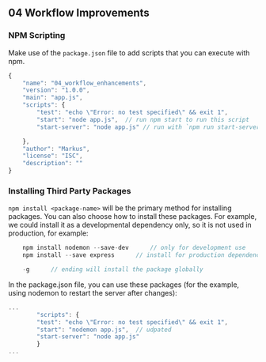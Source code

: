 ## 04 Workflow Improvements

### NPM Scripting

Make use of the `package.json` file to add scripts that you can execute with npm.

```js
{
	"name": "04_workflow_enhancements",
	"version": "1.0.0",
	"main": "app.js",
	"scripts": {
		"test": "echo \"Error: no test specified\" && exit 1",
		"start": "node app.js",  // run npm start to run this script
        "start-server": "node app.js" // run with `npm run start-server` these are custom scripts that you create

	},
	"author": "Markus",
	"license": "ISC",
	"description": ""
}

```

### Installing Third Party Packages

`npm install <package-name>` will be the primary method for installing packages. You can also choose how to install these packages. For example, we could install it as a developmental dependency only, so it is not used in production, for example:

```js
    npm install nodemon --save-dev      // only for development use
	npm install --save express		// install for production dependency

    -g      // ending will install the package globally
```

In the package.json file, you can use these packages (for the example, using nodemon to restart the server after changes):

```js
...
    	"scripts": {
		"test": "echo \"Error: no test specified\" && exit 1",
		"start": "nodemon app.js",  // udpated
        "start-server": "node app.js"
        }
...
```
